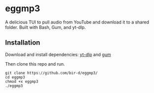 # eggmp3
A delicious TUI to pull audio from YouTube and download it to a shared folder. Built with Bash, Gum, and yt-dlp.

## Installation
Download and install dependencies: [yt-dlp](https://github.com/yt-dlp/yt-dlp) and [gum](https://github.com/charmbracelet/gum)

Then clone this repo and run.
```
git clone https://github.com/bir-d/eggmp3/
cd eggmp3
chmod +x eggmp3
./eggmp3
```
